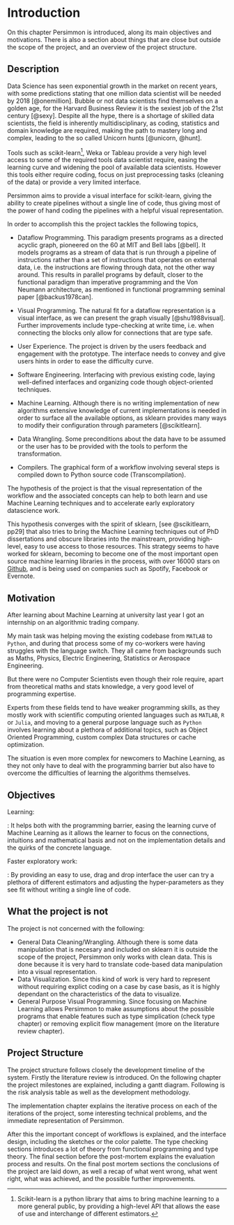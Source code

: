 Introduction
============

On this chapter Persimmon is introduced, along its main objectives and
motivations.
There is also a section about things that are close but outside the scope of
the project, and an overview of the project structure.


Description
-----------
Data Science has seen exponential growth in the market on recent years, with
some predictions stating that one million data scientist will be needed by
2018 [@onemillion].
Bubble or not data scientists find themselves on a golden age, for the Harvard
Business Review it is the sexiest job of the 21st century [@sexy].
Despite all the hype, there is a shortage of skilled data scientists, the field
is inherently multidisciplinary, as coding, statistics and domain knowledge are
required, making the path to mastery long and complex, leading to the so
called Unicorn hunts [@unicorn, @hunt].

Tools such as scikit-learn[^skl], Weka or Tableau provide a very high
level access to some of the required tools data scientist require, easing the
learning curve and widening the pool of available data scientists.
However this tools either require coding, focus on just preprocessing tasks
(cleaning of the data) or provide a very limited interface.

Persimmon aims to provide a visual interface for scikit-learn, giving the
ability to create pipelines without a single line of code, thus giving most of
the power of hand coding the pipelines with a helpful visual representation.

In order to accomplish this the project tackles the following topics,

* Dataflow Programming. This paradigm presents programs as a directed acyclic
    graph, pioneered on the 60 at MIT and Bell labs [@bell].
    It models programs as a stream of data that is run through a pipeline of
    instructions rather than a set of instructions that operates on external
    data, i.e. the instructions are flowing through data, not the other way
    around.
    This results in parallel programs by default, closer to the functional
    paradigm than imperative programming and the Von Neumann architecture, as
    mentioned in functional programming seminal paper [@backus1978can].

* Visual Programming. The natural fit for a dataflow representation is a visual
    interface, as we can present the graph visually [@shu1988visual].
    Further improvements include type-checking at write time, i.e. when
    connecting the blocks only allow for connections that are type safe.

* User Experience. The project is driven by the users feedback and engagement
    with the prototype.
    The interface needs to convey and give users hints in order to ease the
    difficulty curve.
<!-- Add citation -->

* Software Engineering. Interfacing with previous existing code, laying
    well-defined interfaces and organizing code though object-oriented
    techniques.
<!-- Add citation -->

* Machine Learning. Although there is no writing implementation of new
    algorithms extensive knowledge of current implementations is needed in
    order to surface all the available options, as sklearn provides many ways
    to modify their configuration through parameters [@scikitlearn].

* Data Wrangling. Some preconditions about the data have to be assumed or
    the user has to be provided with the tools to perform the transformation.

* Compilers. The graphical form of a workflow involving several steps is
    compiled down to Python source code (Transcompilation).

The hypothesis of the project is that the visual representation of the workflow
and the associated concepts can help to both learn and use Machine Learning
techniques and to accelerate early exploratory datascience work.

This hypothesis converges with the spirit of sklearn, [see @scikitlearn, pp29]
that also tries to bring the Machine Learning techniques out of PhD
dissertations and obscure libraries into the mainstream, providing high-level,
easy to use access to those resources.
This strategy seems to have worked for sklearn, becoming to become one of the
most important open source machine learning libraries in the process, with over
16000 stars on [Github](https://github.com/scikit-learn/scikit-learn), and is
being used on companies such as Spotify, Facebook or Evernote.


Motivation
----------
After learning about Machine Learning at university last year I got an
internship on an algorithmic trading company.

My main task was helping moving the existing codebase from `MATLAB` to
`Python`, and during that process some of my co-workers were having
struggles with the language switch.
They all came from backgrounds such as Maths, Physics, Electric Engineering,
Statistics or Aerospace Engineering.

But there were no Computer Scientists even though their role require, apart
from theoretical maths and stats knowledge, a very good level of programming
expertise.

Experts from these fields tend to have weaker programming skills,
as they mostly work with scientific computing oriented languages such as
`MATLAB`, `R` or `Julia`, and moving to a general purpose language such as
`Python` involves learning about a plethora of additional topics, such as
Object Oriented Programming, custom complex Data structures or cache
optimization.

The situation is even more complex for newcomers to Machine Learning, as
they not only have to deal with the programming barrier but also have to
overcome the difficulties of learning the algorithms themselves.


Objectives
----------
Learning:

:   It helps both with the programming barrier, easing the learning curve of
    Machine Learning as it allows the learner to focus on the connections,
    intuitions and mathematical basis and not on the implementation details
    and the quirks of the concrete language.

Faster exploratory work:

:    By providing an easy to use, drag and drop interface the user can try a
     plethora of different estimators and adjusting the hyper-parameters as
     they see fit without writing a single line of code.


What the project is not
-----------------------
The project is not concerned with the following:

* General Data Cleaning/Wrangling. Although there is some data manipulation
    that is necesary and included on sklearn it is outside the scope of the
    project, Persimmon only works with clean data. This is done because it is
    very hard to translate code-based data manipulation into a visual
    representation.
* Data Visualization. Since this kind of work is very hard to represent without
    requiring explict coding on a case by case basis, as it is highly dependant
    on the characteristics of the data to visualize.
* General Purpose Visual Programming. Since focusing on Machine Learning allows
    Persimmon to make assumptions about the possible programs that enable
    features such as type simplication (check type chapter) or removing
    explicit flow management (more on the literature review chapter).

Project Structure
-----------------
The project structure follows closely the development timeline of the system.
Firstly the literature review is introduced.
On the following chapter the project milestones are explained, including a
gantt diagram.
Following is the risk analysis table as well as the development methodology.

The implementation chapter explains the iterative process on each of the
iterations of the project, some interesting technical problems, and the
immediate representation of Persimmon.

After this the important concept of workflows is explained, and the interface
design, including the sketches or the color palette.
The type checking sections introduces a lot of theory from functional
programming and type theory.
The final section before the post-mortem explains the evaluation process and
results.
On the final post mortem sections the conclusions of the project are laid down,
as well a recap of what went wrong, what went right, what was achieved, and
the possible further improvements.

[^skl]: Scikit-learn is a python library that aims to bring machine learning to
    a more general public, by providing a high-level API that allows the ease of
    use and interchange of different estimators.
